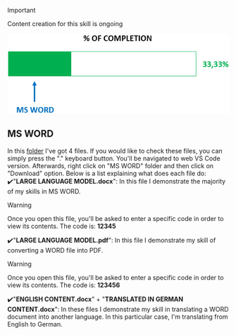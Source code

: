 > [!IMPORTANT]
> Content creation for this skill is ongoing

![Progress Bar](Progress_Bar.png)

## MS WORD
In this [folder](/MS%20OFFICE%20SUITE/MS%20WORD/) I've got 4 files. If you would like to check these files, you can simply press the "." keyboard button. You'll be navigated to web VS Code version. Afterwards, right click on "MS WORD" folder and then click on "Download" option.
Below is a list explaining what does each file do:  
:heavy_check_mark:"**LARGE LANGUAGE MODEL.docx**": In this file I demonstrate the majority of my skills in MS WORD. 
> [!WARNING]
> Once you open this file, you'll be asked to enter a specific code in order to view its contents. The code is: **12345**

:heavy_check_mark:"**LARGE LANGUAGE MODEL.pdf**": In this file I demonstrate my skill of converting a WORD file into PDF.
> [!WARNING]
> Once you open this file, you'll be asked to enter a specific code in order to view its contents. The code is: **123456**

:heavy_check_mark:"**ENGLISH CONTENT.docx**" + "**TRANSLATED IN GERMAN CONTENT.docx**": In these files I demonstrate my skill in translating a 
                   WORD document into another language. In this particular case, I'm translating from English to German.